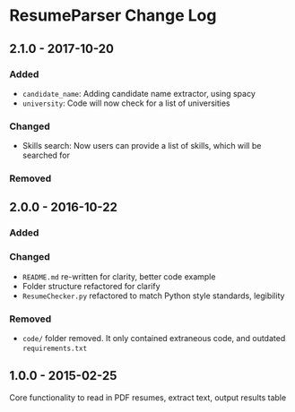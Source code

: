 # ResumeParser Change Log

## 2.1.0 - 2017-10-20

### Added

 - `candidate_name`: Adding candidate name extractor, using spacy
 - `university`: Code will now check for a list of universities

### Changed

 - Skills search: Now users can provide a list of skills, which will be searched for

### Removed


## 2.0.0 - 2016-10-22

### Added

### Changed
 - `README.md` re-written for clarity, better code example
 - Folder structure refactored for clarify
 - `ResumeChecker.py` refactored to match Python style standards, legibility

### Removed
 - `code/` folder removed. It only contained extraneous code, and outdated `requirements.txt`

## 1.0.0 - 2015-02-25
Core functionality to read in PDF resumes, extract text, output results table